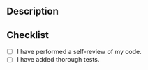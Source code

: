 ## Description


## Checklist

- [ ] I have performed a self-review of my code.
- [ ] I have added thorough tests.

